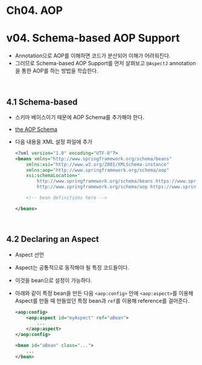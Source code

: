 # Ch04. AOP

# v04. Schema-based AOP Support

- Annotation으로 AOP를 이해하면 코드가 분산되어 이해가 어려워진다.
- 그러므로 Schema-based AOP Support를 먼저 살펴보고 `@AspectJ` annotation을 통한 AOP를 하는 방법을 학습한다.

<br>

## 4.1 Schema-based

- 스키마 베이스이기 때문에 AOP Schema를 추가해야 한다.
- [the AOP Schema](https://docs.spring.io/spring/docs/5.2.3.RELEASE/spring-framework-reference/core.html#xsd-schemas-aop)

- 다음 내용을 XML 설정 파일에 추가

  ```xml
  <?xml version="1.0" encoding="UTF-8"?>
  <beans xmlns="http://www.springframework.org/schema/beans"
      xmlns:xsi="http://www.w3.org/2001/XMLSchema-instance"
      xmlns:aop="http://www.springframework.org/schema/aop"
      xsi:schemaLocation="
          http://www.springframework.org/schema/beans https://www.springframework.org/schema/beans/spring-beans.xsd
          http://www.springframework.org/schema/aop https://www.springframework.org/schema/aop/spring-aop.xsd">
  
      <!-- bean definitions here -->
  
  </beans>
  ```

<br>

## 4.2 Declaring an Aspect

- Aspect 선언

- Aspect는 공통적으로 동작해야 될 특정 코드들이다.

- 이것을 bean으로 설정이 가능하다.

- 아래와 같이 특정 bean을 만든 다음 `<aop:config>` 안에 `<aop:aspect>`를 이용해 Aspect를 만들 때 만들었던 특정 bean과 `ref`를 이용해 reference를 걸어준다.

  ```xml
  <aop:config>
      <aop:aspect id="myAspect" ref="aBean">
          ...
      </aop:aspect>
  </aop:config>
  
  <bean id="aBean" class="...">
      ...
  </bean>
  ```



